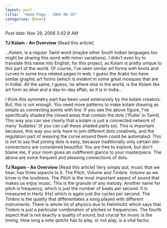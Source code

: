 ```yaml
---
layout: post
title:  "Home Page - 2002-06-30"
categories: [Home]
---
```


Post date: Nov 29, 2008 3:42:9 AM

**TJ Kolam - An Overview** [Read this article]

...*Kolam*, is a regular Tamil word (maybe other South Indian languages too might be sharing this word with minor variations). I didn't even try to translate this name into English, for this project, as Kolam is pretty unique to this part of the world. Of course, I've seen similar art forms with knots and curves in some Inca related pages in web. I guess the Arabs too have similar graphic art forms (which is evident in some great mosques that are in India). All the same, I guess, no where else in the world, is the Kolam like art form as alive and a day-to-day affair, as it is in India...

I think this symmetry part has been used extensively by the kolam creators. But, this is not enough. You need more patterns to make kolam drawing as simple as connecting points with line. If you see the above figure, I've specifically shaded the closed areas that contain the dots ('Pullie' in Tamil). This way you can see clearly that a kolam is just a connected network of many 'bubbles' (if you can call these shaded parts so). This is important because, this way you only have to join different dots creatively, and the regulation part of weaving the curve around them could be automated. This is not to say that joining dots is easy, because traditionally only certain dot-connections are considered beautiful. You are free to explore, but don't blame me, if your mom gives an indifferent glance to your masterpiece. The above are some frequent and pleasing connections of dots.

**TJ Ragam - An Overview** [Read this article] Very simply put, music that we hear, has three aspects to it. The Pitch, Volume and Timbre. *Volume* as we know is the loudness. The *Pitch* is the most important aspect of sound that makes us enjoy music. This is the granule of any melody. Another name for pitch is frequency, which is just the number of beats per second. It is measured in Hertz (Hz) which is again just the cycles per second. The *Timbre* is the quality that differentiates a song played with different instruments. There is whole lot of physics due to Helmholtz which says that Timbre is just a particular combination of pitches or frequencies. The fourth aspect that is not exactly a quality of sound, but crucial for music is the timing. How long a note (pitch) has to play, or not play, is a vital factor.

